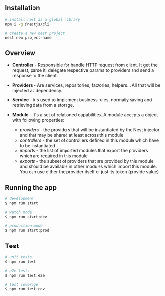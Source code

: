 ## Installation

```bash
# install nest as a global library
npm i -g @nestjs/cli

# create a new nest project
nest new project-name
```

## Overview

- **Controller** - Responsible for handle HTTP request from client. It get the request, parse it, delegate respective params to providers and send a response to the client.

- **Providers** - Are services, repositories, factories, helpers... All that will be injected as dependency.

- **Service** - It's used to implement business rules, normally saving and retrieving data from a storage.

- **Module** - It's a set of relationed capabilities. A module accepts a object with following properties:
  - _providers_ - the providers that will be instantiated by the Nest injector and that may be shared at least across this module
  - _controllers_ - the set of controllers defined in this module which have to be instantiated
  - _imports_ - the list of imported modules that export the providers which are required in this module
  - _exports_ - the subset of providers that are provided by this module and should be available in other modules which import this module. You can use either the provider itself or just its token (provide value)

## Running the app

```bash
# development
$ npm run start

# watch mode
$ npm run start:dev

# production mode
$ npm run start:prod
```

## Test

```bash
# unit tests
$ npm run test

# e2e tests
$ npm run test:e2e

# test coverage
$ npm run test:cov
```
